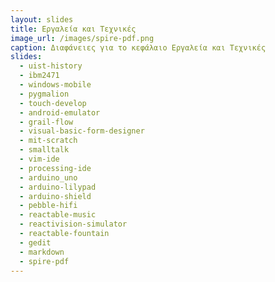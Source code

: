 ```yaml
---
layout: slides
title: Εργαλεία και Τεχνικές
image_url: /images/spire-pdf.png
caption: Διαφάνειες για το κεφάλαιο Εργαλεία και Τεχνικές
slides:
  - uist-history
  - ibm2471
  - windows-mobile
  - pygmalion
  - touch-develop
  - android-emulator
  - grail-flow
  - visual-basic-form-designer
  - mit-scratch
  - smalltalk
  - vim-ide
  - processing-ide
  - arduino_uno
  - arduino-lilypad
  - arduino-shield
  - pebble-hifi
  - reactable-music
  - reactivision-simulator
  - reactable-fountain
  - gedit
  - markdown
  - spire-pdf
---
```

